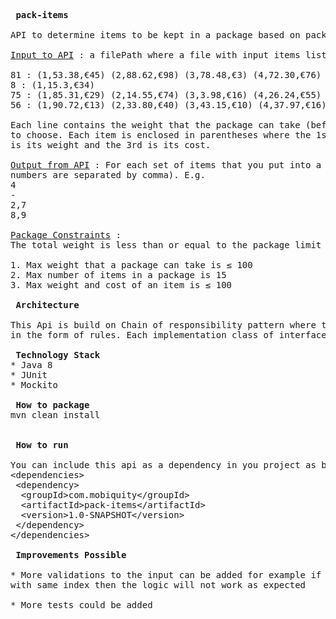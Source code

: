 <pre>
<b> pack-items </b>

API to determine items to be kept in a package based on package constraints.

<ins>Input to API</ins> : a filePath where a file with input items list is kept. Format of file looks like below.

81 : (1,53.38,€45) (2,88.62,€98) (3,78.48,€3) (4,72.30,€76) (5,30.18,€9) (6,46.34,€48)
8 : (1,15.3,€34)
75 : (1,85.31,€29) (2,14.55,€74) (3,3.98,€16) (4,26.24,€55) (5,63.69,€52) (6,76.25,€75) (7,60.02,€74) (8,93.18,€35) (9,89.95,€78)
56 : (1,90.72,€13) (2,33.80,€40) (3,43.15,€10) (4,37.97,€16) (5,46.81,€36) (6,48.77,€79) (7,81.80,€45) (8,19.36,€79) (9,6.76,€64)

Each line contains the weight that the package can take (before the colon) and the list of items you need
to choose. Each item is enclosed in parentheses where the 1st number is a item’s index number, the 2nd
is its weight and the 3rd is its cost.

<ins>Output from API</ins> : For each set of items that you put into a package provide a new row in the output string (items’ index
numbers are separated by comma). E.g.
4
-
2,7
8,9

<ins>Package Constraints</ins> :
The total weight is less than or equal to the package limit and the total cost is as large as possible.

1. Max weight that a package can take is ≤ 100
2. Max number of items in a package is 15
3. Max weight and cost of an item is ≤ 100

<b> Architecture </b>

This Api is build on Chain of responsibility pattern where the package constrains are implementented
in the form of rules. Each implementation class of interface PackageRules depicts one rule and is executed in particular order.

<b> Technology Stack </b>
* Java 8
* JUnit
* Mockito

<b> How to package </b>
mvn clean install


<b> How to run </b>

You can include this api as a dependency in you project as below.
&lt;dependencies&gt;
 &lt;dependency&gt;
  &lt;groupId&gt;com.mobiquity&lt;/groupId&gt;
  &lt;artifactId&gt;pack-items&lt;/artifactId&gt;
  &lt;version&gt;1.0-SNAPSHOT&lt;/version&gt;
 &lt;/dependency&gt;
&lt;/dependencies&gt;

<b> Improvements Possible </b>

* More validations to the input can be added for example if in the item list we get two items
with same index then the logic will not work as expected

* More tests could be added

</pre>


	
	
